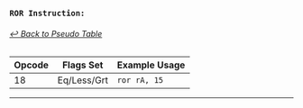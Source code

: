 ### `ROR Instruction:`
###### [↩ Back to Pseudo Table](../README.md)

| Opcode | Flags Set    | Example Usage |
|--------|-------------|---------------|
| 18    | Eq/Less/Grt | `ror rA, 15` |
---